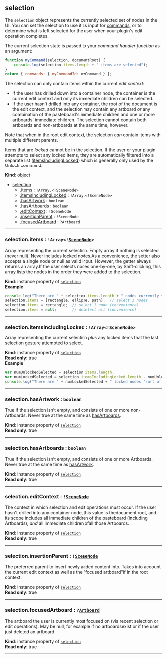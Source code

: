 <a name="selection"></a>

## selection
The `selection` object represents the currently selected set of nodes in the UI. You can set the selection to use it as input
for [commands](commands.md), or to determine what is left selected for the user when your plugin's edit operation completes.

The current selection state is passed to your _command handler function_ as an argument:
```js
function myCommand(selection, documentRoot) {
    console.log(selection.items.length + " items are selected");
}
return { commands: { myCommandId: myCommand } };
```

The selection can only contain items within the current _edit context_:
- If the user has drilled down into a container node, the container is the current edit context and only its immediate children
  can be selected.
- If the user hasn't drilled into any container, the root of the document is the edit context, and the selection may contain any
  artboard _or_ any combination of the pasteboard's immediate children and one or more artboards' immediate children. The selection
  cannot contain both artboards and non-artboards at the same time, however.

Note that when in the root edit context, the selection _can_ contain items with multiple different parents.

Items that are _locked_ cannot be in the selection. If the user or your plugin attempts to select any locked items, they are
automatically filtered into a separate list ([itemsIncludingLocked](#selection+itemsIncludingLocked)) which is generally only used by the Unlock
command.

**Kind**: object  

* [selection](#selection)
    * [.items](#selection+items) : <code>!Array.&lt;!SceneNode&gt;</code>
    * [.itemsIncludingLocked](#selection+itemsIncludingLocked) : <code>!Array.&lt;!SceneNode&gt;</code>
    * [.hasArtwork](#selection+hasArtwork) : <code>boolean</code>
    * [.hasArtboards](#selection+hasArtboards) : <code>boolean</code>
    * [.editContext](#selection+editContext) : <code>!SceneNode</code>
    * [.insertionParent](#selection+insertionParent) : <code>!SceneNode</code>
    * [.focusedArtboard](#selection+focusedArtboard) : <code>?Artboard</code>


* * *

<a name="selection+items"></a>

### selection.items : <code>!Array&lt;\![SceneNode](scenegraph.md#SceneNode)&gt;</code>
Array representing the current selection. Empty array if nothing is selected (never null). Never includes locked nodes.As a convenience, the setter also accepts a single node or null as valid input. However, the getter always returns an array.If the user selects nodes one-by-one, by Shift-clicking, this array lists the nodes in the order they were added to the selection.

**Kind**: instance property of [<code>selection</code>](#selection)  
**Example**  
```js
console.log("There are " + selection.items.length + " nodes currently selected");
selection.items = [rectangle, ellipse, path];  // select 3 nodes
selection.items = rectangle;  // select 1 node (convenience)
selection.items = null;       // deselect all (convenience)
```

* * *

<a name="selection+itemsIncludingLocked"></a>

### selection.itemsIncludingLocked : <code>!Array&lt;\![SceneNode](scenegraph.md#SceneNode)&gt;</code>
Array representing the current selection *plus* any locked items that the last selection gesture attempted to select.

**Kind**: instance property of [<code>selection</code>](#selection)  
**Read only**: true  
**Example**  
```js
var numUnlockedSelected = selection.items.length;
var numLockedSelected = selection.itemsIncludingLocked.length - numUnlockedSelected;
console.log("There are " + numLockedSelected + " locked nodes 'sort of' currently selected");
```

* * *

<a name="selection+hasArtwork"></a>

### selection.hasArtwork : <code>boolean</code>
True if the selection isn’t empty, and consists of one or more non-Artboards. Never true at the same time as [hasArtboards](#selection+hasArtboards).

**Kind**: instance property of [<code>selection</code>](#selection)  
**Read only**: true  

* * *

<a name="selection+hasArtboards"></a>

### selection.hasArtboards : <code>boolean</code>
True if the selection isn’t empty, and consists of one or more Artboards. Never true at the same time as [hasArtwork](#selection+hasArtwork).

**Kind**: instance property of [<code>selection</code>](#selection)  
**Read only**: true  

* * *

<a name="selection+editContext"></a>

### selection.editContext : <code>\![SceneNode](scenegraph.md#SceneNode)</code>
The context in which selection and edit operations must occur. If the user hasn't drilled into any container node, this value is thedocument root, and its scope includes all immediate children of the pasteboard (including Artboards), *and* all immediate children ofall those Artboards.

**Kind**: instance property of [<code>selection</code>](#selection)  
**Read only**: true  

* * *

<a name="selection+insertionParent"></a>

### selection.insertionParent : <code>\![SceneNode](scenegraph.md#SceneNode)</code>
The preferred parent to insert newly added content into. Takes into account the current edit context as well as the "focused artboard"if in the root context.

**Kind**: instance property of [<code>selection</code>](#selection)  
**Read only**: true  

* * *

<a name="selection+focusedArtboard"></a>

### selection.focusedArtboard : <code>?[Artboard](scenegraph.md#Artboard)</code>
The artboard the user is currently most focused on (via recent selection or edit operations). May be null, for example if no artboardsexist or if the user just deleted an artboard.

**Kind**: instance property of [<code>selection</code>](#selection)  
**Read only**: true  

* * *

